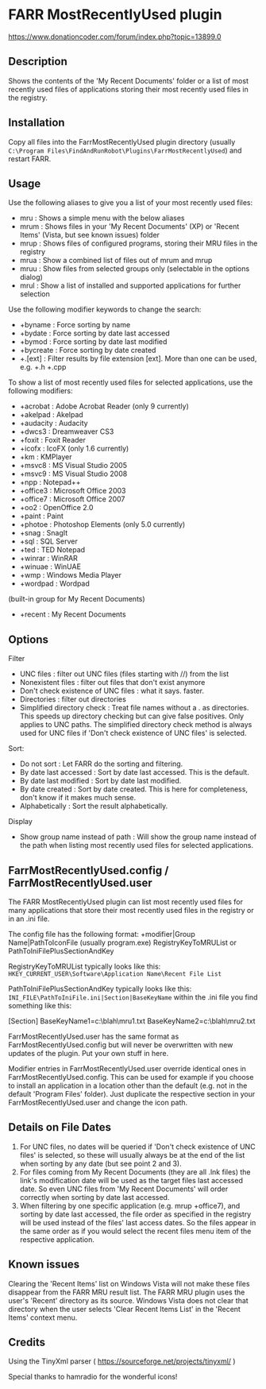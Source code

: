 # FARR MostRecentlyUsed plugin

https://www.donationcoder.com/forum/index.php?topic=13899.0

## Description

Shows the contents of the 'My Recent Documents' folder or a list of most recently used files of applications storing their most recently used files in the registry.


## Installation

Copy all files into the FarrMostRecentlyUsed plugin directory (usually `C:\Program Files\FindAndRunRobot\Plugins\FarrMostRecentlyUsed`) and restart FARR.


## Usage

Use the following aliases to give you a list of your most recently used files:
- mru  : Shows a simple menu with the below aliases
- mrum : Shows files in your 'My Recent Documents' (XP) or 'Recent Items' (Vista, but see known issues) folder
- mrup : Shows files of configured programs, storing their MRU files in the registry
- mrua : Show a combined list of files out of mrum and mrup
- mruu : Show files from selected groups only (selectable in the options dialog)
- mrul : Show a list of installed and supported applications for further selection

Use the following modifier keywords to change the search:
* +byname   : Force sorting by name
* +bydate   : Force sorting by date last accessed
* +bymod    : Force sorting by date last modified
* +bycreate : Force sorting by date created
* +.[ext]   : Filter results by file extension [ext]. More than one can be used, e.g. +.h +.cpp

To show a list of most recently used files for selected applications, use the following modifiers:
* +acrobat  : Adobe Acrobat Reader (only 9 currently)
* +akelpad  : Akelpad
* +audacity : Audacity
* +dwcs3    : Dreamweaver CS3
* +foxit    : Foxit Reader
* +icofx    : IcoFX (only 1.6 currently)
* +km       : KMPlayer
* +msvc8    : MS Visual Studio 2005
* +msvc9    : MS Visual Studio 2008
* +npp      : Notepad++
* +office3  : Microsoft Office 2003
* +office7  : Microsoft Office 2007
* +oo2      : OpenOffice 2.0
* +paint    : Paint
* +photoe   : Photoshop Elements (only 5.0 currently)
* +snag     : SnagIt
* +sql      : SQL Server
* +ted      : TED Notepad
* +winrar   : WinRAR
* +winuae   : WinUAE
* +wmp      : Windows Media Player
* +wordpad  : Wordpad

(built-in group for My Recent Documents)
* +recent  : My Recent Documents


## Options

Filter
- UNC files : filter out UNC files (files starting with //) from the list
- Nonexistent files : filter out files that don't exist anymore
- Don't check existence of UNC files : what it says. faster.
- Directories : filter out directories
- Simplified directory check : Treat file names without a . as directories. This speeds up directory checking but can give false positives. Only applies to UNC paths. The simplified directory check method is always used for UNC files if 'Don't check existence of UNC files' is selected.

Sort:
- Do not sort : Let FARR do the sorting and filtering.
- By date last accessed : Sort by date last accessed. This is the default.
- By date last modified : Sort by date last modified.
- By date created : Sort by date created. This is here for completeness, don't know if it makes much sense.
- Alphabetically : Sort the result alphabetically.

Display
- Show group name instead of path : Will show the group name instead of the path when listing most recently used files for selected applications.


## FarrMostRecentlyUsed.config / FarrMostRecentlyUsed.user

The FARR MostRecentlyUsed plugin can list most recently used files for many applications that store their most recently used files in the registry or in an .ini file.

The config file has the following format:
+modifier|Group Name|PathToIconFile (usually program.exe)
RegistryKeyToMRUList or PathToIniFilePlusSectionAndKey

RegistryKeyToMRUList typically looks like this:
`HKEY_CURRENT_USER\Software\Application Name\Recent File List`

PathToIniFilePlusSectionAndKey typically looks like this:
`INI_FILE\PathToIniFile.ini|Section|BaseKeyName`
within the .ini file you find something like this:

  [Section]
  BaseKeyName1=c:\blah\mru1.txt
  BaseKeyName2=c:\blah\mru2.txt


FarrMostRecentlyUsed.user has the same format as FarrMostRecentlyUsed.config but will never be overwritten with new updates of the plugin. Put your own stuff in here.

Modifier entries in FarrMostRecentlyUsed.user override identical ones in FarrMostRecentlyUsed.config. This can be used for example if you choose to install an application in a location other than the default (e.g. not in the default 'Program Files' folder). Just duplicate the respective section in your FarrMostRecentlyUsed.user and change the icon path.


## Details on File Dates

1. For UNC files, no dates will be queried if 'Don't check existence of UNC files' is selected, so these will usually always be at the end of the list when sorting by any date (but see point 2 and 3).
2. For files coming from My Recent Documents (they are all .lnk files) the link's modification date will be used as the target files last accessed date. So even UNC files from 'My Recent Documents' will order correctly when sorting by date last accessed.
3. When filtering by one specific application (e.g. mrup +office7), and sorting by date last accessed, the file order as specified in the registry will be used instead of the files' last access dates. So the files appear in the same order as if you would select the recent files menu item of the respective application.


## Known issues

Clearing the 'Recent Items' list on Windows Vista will not make these files disappear from the FARR MRU result list. The FARR MRU plugin uses the user's 'Recent' directory as its source. Windows Vista does not clear that directory when the user selects 'Clear Recent Items List' in the 'Recent Items' context menu. 


## Credits

Using the TinyXml parser ( https://sourceforge.net/projects/tinyxml/ )

Special thanks to hamradio for the wonderful icons!
